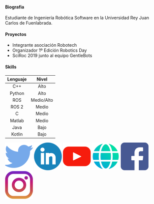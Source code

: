 #### Biografia
Estudiante de Ingeniería Robótica Software en la Universidad Rey Juan Carlos de Fuenlabrada.

#### Proyectos
* Integrante asociación Robotech
* Organizador 1º Edición Robotics Day
* SciRoc 2019 junto al equipo GentleBots

#### Skills
 **Lenguaje** | **Nivel** 
:--------:|:--------:
C++ | Alto
Python | Alto
ROS | Medio/Alto
ROS 2 | Medio
C | Medio
Matlab | Medio
Java | Bajo
Kotlin | Bajo

[![Watch the video](https://github.com/Juancams/RandomThings/blob/main/media/rrss/twitter.png)](https://twitter.com/Juancams98)
[![Watch the video](https://github.com/Juancams/RandomThings/blob/main/media/rrss/linkdn.png)](https://www.linkedin.com/in/juancams/)
[![Watch the video](https://github.com/Juancams/RandomThings/blob/main/media/rrss/youtube.png)](https://www.youtube.com/channel/UCHaEDC482IjA6KO6RxA7qhg/featured)
[![Watch the video](https://github.com/Juancams/RandomThings/blob/main/media/rrss/web.png)](https://juancams.github.io)
[![Watch the video](https://github.com/Juancams/RandomThings/blob/main/media/rrss/facebook.png)](https://www.linkedin.com/in/juancams/)
[![Watch the video](https://github.com/Juancams/RandomThings/blob/main/media/rrss/instagram.png)](https://www.instagram.com/Juancams98/)
